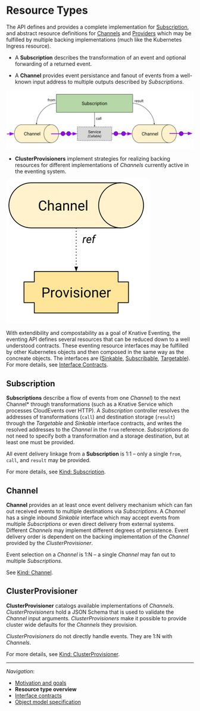 # Resource Types

The API defines and provides a complete implementation for
[Subscription](spec.md#kind-subscription), and abstract resource definitions
for [Channels](spec.md#kind-channel) and [Providers](spec.md#kind-provisioner)
which may be fulfilled by multiple backing implementations (much like the
Kubernetes Ingress resource).

- A **Subscription** describes the transformation of an event and optional
  forwarding of a returned event.

- A **Channel** provides event persistance and fanout of events from a
  well-known input address to multiple outputs described by _Subscriptions_.

<!-- This image is sourced from https://drive.google.com/open?id=10mmXzDb8S_4_ZG_hcBr7s4HPISyBqcqeJLTXLwkilRc -->

![Resource Types Overview](images/resource-types-overview.svg)

- **ClusterProvisioners** implement strategies for realizing backing resources
  for different implementations of _Channels_ currently active in the eventing
  system.

<!-- This image is sourced from https://drive.google.com/open?id=1o_0Xh5VjwpQ7Px08h_Q4qnaOdMjt4yCEPixRFwJQjh8 -->

![Resource Types ClusterProvisioners](images/resource-types-provisioner.svg)

With extendibility and compostability as a goal of Knative Eventing, the
eventing API defines several resources that can be reduced down to a well
understood contracts. These eventing resource interfaces may be fulfilled by
other Kubernetes objects and then composed in the same way as the concreate
objects. The interfaces are ([Sinkable](interfaces.md#sinkable),
[Subscribable](interfaces.md#Subscribable),
[Targetable](interfaces.md#targetable)). For more details, see
[Interface Contracts](interfaces.md).

## Subscription

**Subscriptions** describe a flow of events from one _Channel_) to the next
Channel\* through transformations (such as a Knative Service which processes
CloudEvents over HTTP). A _Subscription_ controller resolves the addresses of
transformations (`call`) and destination storage (`result`) through the
_Targetable_ and _Sinkable_ interface contracts, and writes the resolved
addresses to the _Channel_ in the `from` reference. _Subscriptions_ do not need
to specify both a transformation and a storage destination, but at least one
must be provided.

All event delivery linkage from a **Subscription** is 1:1 – only a single
`from`, `call`, and `result` may be provided.

For more details, see [Kind: Subscription](spec.md#kind-subscription).

## Channel

**Channel** provides an at least once event delivery mechanism which can fan
out received events to multiple destinations via _Subscriptions_. A _Channel_
has a single inbound _Sinkable_ interface which may accept events from multiple
_Subscriptions_ or even direct delivery from external systems. Different
_Channels_ may implement different degrees of persistence. Event delivery order
is dependent on the backing implementation of the _Channel_ provided by the
_ClusterProvisioner_.

Event selection on a _Channel_ is 1:N – a single _Channel_ may fan out to
multiple _Subscriptions_.

See [Kind: Channel](spec.md#kind-channel).

## ClusterProvisioner

**ClusterProvisioner** catalogs available implementations of _Channels_.
_ClusterProvisioners_ hold a JSON Schema that is used to validate the _Channel_
input arguments. _ClusterProvisioners_ make it possible to provide cluster wide
defaults for the _Channels_ they provision.

_ClusterProvisioners_ do not directly handle events. They are 1:N with
_Channels_.

For more details, see [Kind:
ClusterProvisioner](spec.md#kind-cluster-provisioner).


---

_Navigation_:

- [Motivation and goals](motivation.md)
- **Resource type overview**
- [Interface contracts](interfaces.md)
- [Object model specification](spec.md)
